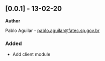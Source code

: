 ## [0.0.1] - 13-02-20
**Author**

Pablo Aguilar - pablo.aguilar@fatec.sp.gov.br

### Added
- Add client module
